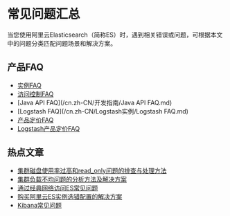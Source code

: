 # 常见问题汇总

当您使用阿里云Elasticsearch（简称ES）时，遇到相关错误或问题，可根据本文中的问题分类匹配问题场景和解决方案。

## 产品FAQ

-   [实例FAQ](/cn.zh-CN/ES实例/常见问题/实例FAQ.md)
-   [访问控制FAQ](/cn.zh-CN/ES访问控制/访问控制FAQ.md)
-   [Java API FAQ](/cn.zh-CN/开发指南/Java API FAQ.md)
-   [Logstash FAQ](/cn.zh-CN/Logstash实例/Logstash FAQ.md)
-   [产品定价FAQ](/cn.zh-CN/产品定价/产品定价FAQ.md)
-   [Logstash产品定价FAQ](/cn.zh-CN/Logstash实例/产品定价/Logstash产品定价FAQ.md)

## 热点文章

-   [集群磁盘使用率过高和read\_only问题的排查与处理方法]()
-   [集群负载不均问题的分析方法及解决方案]()
-   [通过经典网络访问ES常见问题](/cn.zh-CN/ES实例/常见问题/通过经典网络访问ES常见问题.md)
-   [购买阿里云ES实例选错配置的解决方案](/cn.zh-CN/ES实例/常见问题/购买阿里云ES实例选错配置的解决方案.md)
-   [Kibana常见问题](/cn.zh-CN/ES实例/常见问题/Kibana常见问题.md)

